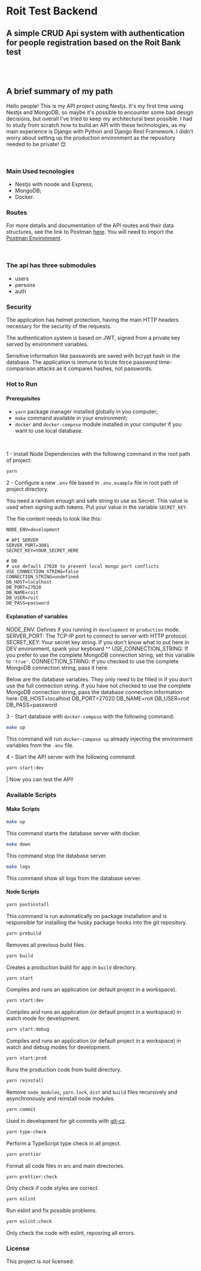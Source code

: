 # Roit Test Backend

## A simple CRUD Api system with authentication for people registration based on the Roit Bank test

<br />
<br />

## A brief summary of my path

Hello people! This is my API project using Nestjs. It's my first time using Nestjs and MongoDB, so maybe it's possible to encounter some bad design decisions, but overall I've tried to keep my architectural best possible. I had to study from scratch how to build an API with these technologies, as my main experience is Django with Python and Django Rest Framework. I didn't worry about setting up the production environment as the repository needed to be private! :blush:

<br />

### Main Used tecnologies

- Nestjs with noode and Express;
- MongoDB;
- Docker.

### Routes

For more details and documentation of the API routes and their data structures, see the link to Postman [here](https://www.getpostman.com/collections/04ade2a4ab9b7f8bcb40). You will need to import the [Postman Environment](https://github.com/AllanOliveiraM/roit-test-backend/blob/main/docs/Roit%20Environment.postman_environment.json).

<br />

### The api has three submodules

- users
- persons
- auth

### Security

The application has helmet protection, having the main HTTP headers necessary for the security of the requests.

The authentication system is based on JWT, signed from a private key served by environment variables.

Sensitive information like passwords are saved with bcrypt hash in the database.
The application is immune to brute force password time-comparison attacks as it compares hashes, not passwords.

### Hot to Run

#### Prerequisites

- `yarn` package manager installed globally in you computer;
- `make` command available in your environment;
- `docker` and `docker-compose` module installed in your computer if you want to use local database.

<br />

1 - Install Node Dependencies with the following command in the root path of project:

```sh
yarn
```

2 - Configure a new `.env` file based in `.env.example` file in root path of project directory.

You need a random enough and safe string to use as Secret. This value is used when signing auth tokens. Put your value in the variable `SECRET_KEY`.

The file content needs to look like this:

```env
NODE_ENV=development

# API SERVER
SERVER_PORT=3001
SECRET_KEY=YOUR_SECRET_HERE

# DB
# use default 27020 to prevent local mongo port conflicts
USE_CONNECTION_STRING=false
CONNECTION_STRING=undefined
DB_HOST=localhost
DB_PORT=27020
DB_NAME=roit
DB_USER=roit
DB_PASS=password
```

#### Explanation of variables

NODE_ENV: Defines if you running in `development` or `production` mode.
SERVER_PORT: The TCP-IP port to connect to server with HTTP protocol.
SECRET_KEY: Your secret key string. If you don't know what to put here in DEV environment, spank your keyboard ^^
USE_CONNECTION_STRING: If you prefer to use the complete MongoDB connection string, set this variable to `'true'`.
CONNECTION_STRING: If you checked to use the complete MongoDB connection string, pass it here.

Below are the database variables. They only need to be filled in if you don't use the full connection string.
If you have not checked to use the complete MongoDB connection string, pass the database connection information here:
DB_HOST=localhost
DB_PORT=27020
DB_NAME=roit
DB_USER=roit
DB_PASS=password

3 - Start database with `docker-compose` with the following command:

```sh
make up
```

This command will run `docker-compose up` already injecting the environment variables from the `.env` file.

4 - Start the API server with the following command:

```sh
yarn start:dev
```

| Now you can test the API!

### Available Scripts

#### Make Scripts

```sh
make up
```

This command starts the database server with docker.

```sh
make down
```

This command stop the database server.

```sh
make logs
```

This command show all logs from the database server.

#### Node Scripts

```sh
yarn postinstall
```

This command is run automatically on package installation and is responsible for installing the husky package hooks into the git repository.

```sh
yarn prebuild
```

Removes all previous build files.

```sh
yarn build
```

Creates a production build for app in `build` directory.

```sh
yarn start
```

Compiles and runs an application (or default project in a workspace).

```sh
yarn start:dev
```

Compiles and runs an application (or default project in a workspace) in watch mode for development.

```sh
yarn start:debug
```

Compiles and runs an application (or default project in a workspace) in watch and debug modes for development.

```sh
yarn start:prod
```

Runs the production code from build directory.

```sh
yarn reinstall
```

Remove `node_modules`, `yarn.lock`, `dist` and `build` files recursively and asynchronously and reinstall node modules.

```sh
yarn commit
```

Used in development for git commits with [git-cz](https://www.npmjs.com/package/git-cz).

```sh
yarn type-check
```

Perform a TypeScript type check in all project.

```sh
yarn prettier
```

Format all code files in src and main directories.

```sh
yarn prettier:check
```

Only check if code styles are correct.

```sh
yarn eslint
```

Run eslint and fix possible problems.

```sh
yarn eslint:check
```

Only check the code with eslint, reposring all errors.

### License

This project is not licensed.
